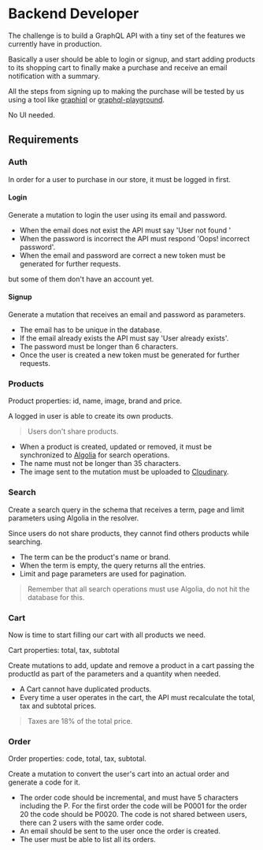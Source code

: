 # Backend Developer

The challenge is to build a GraphQL API with a tiny set of the features we currently have in production.

Basically a user should be able to login or signup, and start adding products to its shopping cart to finally make a purchase and receive an email notification with a summary.

All the steps from signing up to making the purchase will be tested by us using a tool like [graphiql](https://github.com/graphql/graphiql) or [graphql-playground](https://github.com/prisma/graphql-playground).

No UI needed.

## Requirements

### Auth

In order for a user to purchase in our store, it must be logged in first.

#### Login

Generate a mutation to login the user using its email and password.

- When the email does not exist the API must say 'User not found '
- When the password is incorrect the API must respond 'Oops! incorrect password'.
- When the email and password are correct a new token must be generated for further requests.

but some of them don't have an account yet.
 
#### Signup

Generate a mutation that receives an email and password as parameters.

- The email has to be unique in the database.
- If the email already exists the API must say 'User already exists'.
- The password must be longer than 6 characters.
- Once the user is created a new token must be generated for further requests.

### Products

Product properties: id, name, image, brand and price.

A logged in user is able to create its own products.

> Users don't share products.

- When a product is created, updated or removed, it must be synchronized to [Algolia](https://algolia.com) for search operations.
- The name must not be longer than 35 characters.
- The image sent to the mutation must be uploaded to [Cloudinary](https://cloudinary.com).

### Search

Create a search query in the schema that receives a term, page and limit parameters using Algolia in the resolver.

Since users do not share products, they cannot find others products while searching.

- The term can be the product's name or brand.
- When the term is empty, the query returns all the entries.
- Limit and page parameters are used for pagination.

> Remember that all search operations must use Algolia, do not hit the database for this.

### Cart

Now is time to start filling our cart with all products we need.

Cart properties: total, tax, subtotal

Create mutations to add, update and remove a product in a cart passing the productId as part of the parameters and a quantity when needed.

- A Cart cannot have duplicated products.
- Every time a user operates in the cart, the API must recalculate the total, tax and subtotal prices.

> Taxes are 18% of the total price.

### Order

Order properties: code, total, tax, subtotal.

Create a mutation to convert the user's cart into an actual order and generate a code for it.

- The order code should be incremental, and must have 5 characters including the P. For the first order the code will be P0001 for the order 20 the code should be P0020. The code is not shared between users, there can 2 users with the same order code.
- An email should be sent to the user once the order is created.
- The user must be able to list all its orders.
